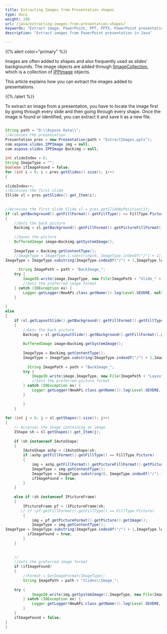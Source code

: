```yaml
---
title: Extracting Images from Presentation shapes
type: docs
weight: 100
url: /java/extracting-images-from-presentation-shapes/
keywords: "Extract image, PowerPoint, PPT, PPTX, PowerPoint presentation, Java, Aspose.Slides for Java"
description: "Extract images from PowerPoint presentation in Java"

---
```


{{% alert color="primary" %}} 

Images are often added to shapes and also frequently used as slides' backgrounds. The image objects are added through [IImageCollection](https://reference.aspose.com/slides/java/com.aspose.slides/iimagecollection/), which is a collection of [IPPImage](https://reference.aspose.com/slides/java/com.aspose.slides/ippimage/) objects. 

This article explains how you can extract the images added to presentations. 

{{% /alert %}} 

To extract an image from a presentation, you have to locate the image first by going through every slide and then going through every shape. Once the image is found or identified, you can extract it and save it as a new file. 

```java

String path = "D:\\Aspose Data\\";
//Accesses the presentation
Presentation pres = new Presentation(path + "ExtractImages.pptx");
com.aspose.slides.IPPImage img = null;
com.aspose.slides.IPPImage Backimg = null;
 
int slideIndex = 0;
String ImageType = "";
boolean ifImageFound = false;
for (int i = 0; i < pres.getSlides().size(); i++)
{
 
slideIndex++;
//Accesses the first slide
ISlide sl = pres.getSlides().get_Item(i);
 
 
//Accesses the first slide Slide sl = pres.getSlideByPosition(i);
if (sl.getBackground().getFillFormat().getFillType() == FillType.Picture)
{
    //Gets the back picture  
    Backimg = sl.getBackground().getFillFormat().getPictureFillFormat().getPicture().getImage();
 
    //Saves the picture 
    BufferedImage image=Backimg.getSystemImage(); 
 
    ImageType = Backimg.getContentType();
    //ImageType = ImageType.s.substring(0, ImageType.indexOf("/") + 1);
ImageType = ImageType.substring(ImageType.indexOf("/") + 1,ImageType.length());
 
      String ImagePath = path + "BackImage_";
    try {
        ImageIO.write(image,ImageType, new File(ImagePath + "Slide_" + slideIndex+ "." +ImageType.toString()));
        //Sets the preferred image format 
    } catch (IOException ex) {
        Logger.getLogger(NewAPi.class.getName()).log(Level.SEVERE, null, ex);
    }
 
}
else
{
    if (sl.getLayoutSlide().getBackground().getFillFormat().getFillType() == FillType.Picture)
    {
        //Gets the back picture  
        Backimg = sl.getLayoutSlide().getBackground().getFillFormat().getPictureFillFormat().getPicture().getImage();
 
        BufferedImage image=Backimg.getSystemImage(); 
 
        ImageType = Backimg.getContentType();
        ImageType = ImageType.substring(ImageType.indexOf("/") + 1,ImageType.length());
 
          String ImagePath = path + "BackImage_";
        try {
            ImageIO.write(image,ImageType, new File(ImagePath + "LayoutSlide_" + slideIndex+ "." +ImageType.toString()));
            //Sets the preferred picture format 
        } catch (IOException ex) {
            Logger.getLogger(NewAPi.class.getName()).log(Level.SEVERE, null, ex);
        }
 
        }
    }
 
for (int j = 0; j < sl.getShapes().size(); j++)
{
    // Accesses the shape containing an image
    IShape sh = sl.getShapes().get_Item(j);
 
    if (sh instanceof IAutoShape)
    {
        IAutoShape ashp = (IAutoShape)sh;
        if (ashp.getFillFormat().getFillType() == FillType.Picture)
        {
            img = ashp.getFillFormat().getPictureFillFormat().getPicture().getImage();
            ImageType = img.getContentType();
            ImageType = ImageType.substring(0, ImageType.indexOf("/") + 1);
            ifImageFound = true;
        }
    }
 
    else if (sh instanceof IPictureFrame)
    {
        IPictureFrame pf = (IPictureFrame)sh;
       // if (pf.getFillFormat().getFillType() == FillType.Picture)
        {
            img = pf.getPictureFormat().getPicture().getImage();
            ImageType = img.getContentType();
ImageType = ImageType.substring(ImageType.indexOf("/") + 1,ImageType.length());
          ifImageFound = true;
        }
    }
 
 
    //
    //Sets the preferred image format
    if (ifImageFound)
    {
        //Format = GetImageFormat(ImageType);
        String ImagePath = path + "Slides\\Image_";
 
    try {
            ImageIO.write(img.getSystemImage(),ImageType, new File(ImagePath + "Slide_" + slideIndex + "_Shape_" + j + "." + ImageType));
        } catch (IOException ex) {
            Logger.getLogger(NewAPi.class.getName()).log(Level.SEVERE, null, ex);
        }
    }
    ifImageFound = false;
}
}
```

